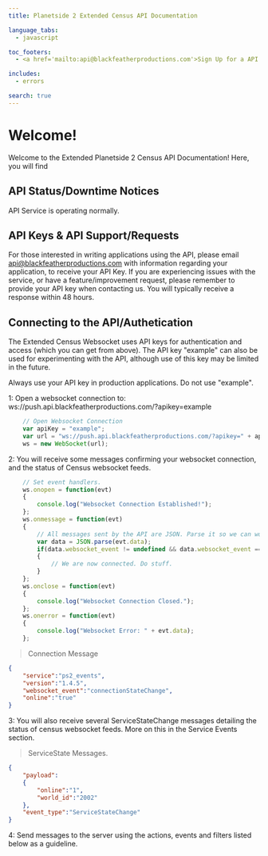 ```yaml
---
title: Planetside 2 Extended Census API Documentation

language_tabs:
  - javascript

toc_footers:
  - <a href='mailto:api@blackfeatherproductions.com'>Sign Up for a API Key</a>

includes:
  - errors

search: true
---
```


# Welcome!
Welcome to the Extended Planetside 2 Census API Documentation! Here, you will find

## API Status/Downtime Notices

<aside class="notice">
API Service is operating normally.
</aside>

## API Keys & API Support/Requests
For those interested in writing applications using the API, please email <a href='mailto:api@blackfeatherproductions.com'>api@blackfeatherproductions.com</a> with information regarding your application, to receive your API Key. If you are experiencing issues with the service, or have a feature/improvement request, please remember to provide your API key when contacting us. You will typically receive a response within 48 hours.

## Connecting to the API/Authetication
The Extended Census Websocket uses API keys for authentication and access (which you can get from above). The API key "example" can also be used for experimenting with the API, although use of this key may be limited in the future.

<aside class="notice">
Always use your API key in production applications. Do not use "example".
</aside>

1: Open a websocket connection to: ws://push.api.blackfeatherproductions.com/?apikey=example

```javascript
    // Open Websocket Connection
    var apiKey = "example";
    var url = "ws://push.api.blackfeatherproductions.com/?apikey=" + apiKey;
    ws = new WebSocket(url);
```

2: You will receive some messages confirming your websocket connection, and the status of Census websocket feeds.

```javascript
    // Set event handlers.
    ws.onopen = function(evt)
    {
        console.log("Websocket Connection Established!");
    };
    ws.onmessage = function(evt)
    {
        // All messages sent by the API are JSON. Parse it so we can work with it.
        var data = JSON.parse(evt.data);
        if(data.websocket_event != undefined && data.websocket_event == "connectionStateChange")
        {
            // We are now connected. Do stuff.
        }
    };
    ws.onclose = function(evt)
    {
        console.log("Websocket Connection Closed.");
    };
    ws.onerror = function(evt)
    {
        console.log("Websocket Error: " + evt.data);
    };
```

> Connection Message

```json
{
    "service":"ps2_events",
    "version":"1.4.5",
    "websocket_event":"connectionStateChange",
    "online":"true"
}
```

3: You will also receive several ServiceStateChange messages detailing the status of census websocket feeds. More on this in the Service Events section.

> ServiceState Messages.

```json
{
    "payload":
    {
        "online":"1",
        "world_id":"2002"
    },
    "event_type":"ServiceStateChange"
}
```

4: Send messages to the server using the actions, events and filters listed below as a guideline.